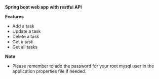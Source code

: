 **Spring boot web app with restful API**

**Features**

- Add a task
- Update a task
- Delete a task
- Get a task
- Get all tasks

**Note**

- Please remember to add the password for your root mysql user in the application properties file if needed.




